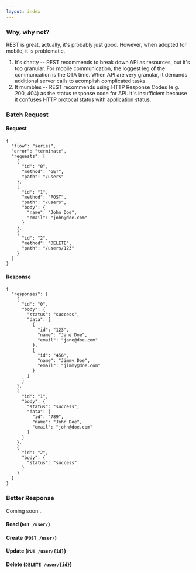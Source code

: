 ```yaml
---
layout: index
---
```


### Why, why not?
REST is great, actually, it's probably just good.  However, when adopted for mobile, it is problematic.

1. It's chatty -- REST recommends to break down API as resources, but it's too granular.  For mobile communication, the loggest leg of the communcation is the OTA time.  When API are very granular, it demands additional server calls to acomplish complicated tasks. 
2. It mumbles -- REST recommends using HTTP Response Codes (e.g. 200, 404) as the status response code for API.  It's insufficient because it confuses HTTP protocal status with application status.  

### Batch Request

#### Request
```
{
  "flow": "series",
  "error": "terminate",
  "requests": [
    {
      "id": "0",
      "method": "GET",
      "path": "/users"
    },
    {
      "id": "1",
      "method": "POST",
      "path": "/users",
      "body": {
        "name": "John Doe",
        "email": "john@doe.com"
      }
    },
    {
      "id": "2",
      "method": "DELETE",
      "path": "/users/123"
    }
  ]
}
```
#### Response
```
{
  "responses": [
    {
      "id": "0",
      "body": {
        "status": "success",
        "data": [
          {
            "id": "123",
            "name": "Jane Doe",
            "email": "jane@doe.com"
          },
          {
            "id": "456",
            "name": "Jimmy Doe",
            "email": "jimmy@doe.com"
          }
        ]
      }
    },
    {
      "id": "1",
      "body": {
        "status": "success",
        "data": {
          "id": "789",
          "name": "John Doe",
          "email": "john@doe.com"
        }
      }
    },
    {
      "id": "2",
      "body": {
        "status": "success"
      }
    }
  ]
}
```


### Better Response
Coming soon...


#### Read (`GET /user/`)


#### Create (`POST /user/`)

#### Update (`PUT /user/{id}`)

#### Delete (`DELETE /user/{id}`)





